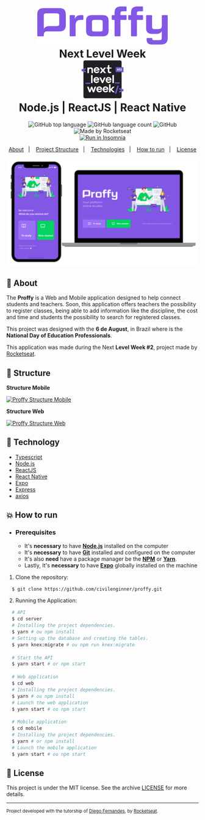 <h1 align="center">
   <img alt="Proffy" src=".github/logo.svg" height="100px" />
    <br>Next Level Week <br/>
    <img alt="Next" src=".github/next.svg" height="100px" />
    <br>
    Node.js | ReactJS | React Native
</h1>

<p align="center">
  <img alt="GitHub top language" src="https://img.shields.io/github/languages/top/civilenginner/Proffy?style=flat-square">
  <img alt="GitHub language count" src="https://img.shields.io/github/languages/count/civilenginner/Proffy?style=flat-square">
  <img alt="GitHub" src="https://img.shields.io/github/license/civilenginner/Proffy?style=flat-square"> 
  <img alt="Made by Rocketseat" src="https://img.shields.io/badge/made%20by-Rocketseat-%237519C1?style=flat-square"><br/>
 <a href="https://insomnia.rest/run/?label=Proffy&uri=https%3A%2F%2Fgithub.com%2Fcivilenginner%2Fnew-test%2Fblob%2Fmaster%2F.github%2FInsomnia_proffy.json" target="_blank"><img src="https://insomnia.rest/images/run.svg" alt="Run in Insomnia"></a>
</p>
<p align="center">
  <a href="#bookmark-about">About</a>&nbsp;&nbsp;&nbsp;|&nbsp;&nbsp;&nbsp;
  <a href="#construction_worker-structure">Project Structure</a>&nbsp;&nbsp;&nbsp;|&nbsp;&nbsp;&nbsp;
  <a href="#rocket-technology">Technologies</a>&nbsp;&nbsp;&nbsp;|&nbsp;&nbsp;&nbsp;
  <a href="#boom-how-to-run">How to run</a>&nbsp;&nbsp;&nbsp;|&nbsp;&nbsp;&nbsp;
  <a href="#memo-license">License</a>
</p>

<p align="center">
  <img alt="design project" width="650px" src="./.github/design.png" />
<p>

## :bookmark: About

The **Proffy** is a Web and Mobile application designed to help connect students and teachers. Soon, this application offers teachers the possibility to register classes, being able to add information like the discipline, the cost and time and students the possibility to search for registered classes.
  
This project was designed with the **6 de August**, in Brazil where is the **National Day of Education Professionals**.
  
This application was made during the Next **Level Week #2**, project made by [Rocketseat](https://rocketseat.com.br/).

## :construction_worker: Structure


**Structure Mobile**

[![Proffy Structure Mobile ](https://user-images.githubusercontent.com/49798275/97535450-6d0a9480-199a-11eb-8c2b-27a520ab946a.gif)](https://www.figma.com/file/Img69KhULXdSJ0Mxq0CqhE/Proffy-Mobile-Structure?node-id=0%3A1)

**Structure Web**

[![Proffy Structure Web ](https://user-images.githubusercontent.com/49798275/97535557-93c8cb00-199a-11eb-9178-845420b42d5e.gif)](https://www.figma.com/file/y9lz2EajK3IPn19Zy1ZxTZ/Proffy-Web-Structure?node-id=0%3A1)
## :rocket: Technology

-  [Typescript](https://www.typescriptlang.org/)
-  [Node.js](https://nodejs.org/en/)
-  [ReactJS](https://reactjs.org/)
-  [React Native](http://facebook.github.io/react-native/)
-  [Expo](https://expo.io/)
-  [Express](https://expressjs.com/)
-  [axios](https://github.com/axios/axios)

## :boom: How to run

- ### **Prerequisites**

  - It's **necessary** to have **[Node.js](https://nodejs.org/en/)** installed on the computer
  - It's  **necessary** to have  **[Git](https://git-scm.com/)** installed and configured on the computer
  - It's also **need** have a package manager be the **[NPM](https://www.npmjs.com/)** or **[Yarn](https://yarnpkg.com/)**.
  - Lastly, It's **necessary** to have **[Expo](https://expo.io/)** globally installed on the machine

1. Clone the repository:

```sh
  $ git clone https://github.com/civilenginner/proffy.git
```

2. Running the Application:

```sh
  # API
  $ cd server
  # Installing the project dependencies.
  $ yarn # ou npm install
  # Setting up the database and creating the tables.
  $ yarn knex:migrate # ou npm run knex:migrate

  # Start the API
  $ yarn start # or npm start

  # Web application
  $ cd web
  # Installing the project dependencies.
  $ yarn # ou npm install
  # Launch the web application
  $ yarn start # ou npm start

  # Mobile application
  $ cd mobile
  # Installing the project dependencies.
  $ yarn # or npm install
  # Launch the mobile application
  $ yarn start # ou npm start
```


## :memo: License

This project is under the MIT license. See the archive [LICENSE](LICENSE.md) for more details.

---
<sup>Project developed with the tutorship of [Diego Fernandes](https://github.com/diego3g), by [Rocketseat](rocketseat.com.br).</sup>
